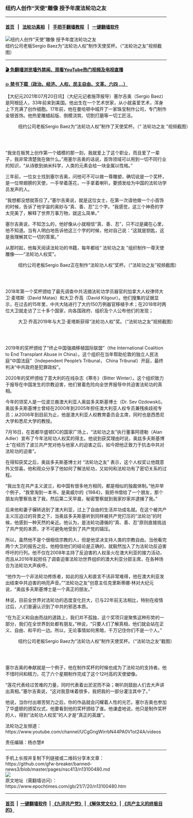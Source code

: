 ### 纽约人创作“天使”雕像 授予年度法轮功之友
------------------------

#### [首页](https://github.com/gfw-breaker/banned-news3/blob/master/README.md) &nbsp;&nbsp;|&nbsp;&nbsp; [法轮功真相](https://github.com/begood0513/basic/blob/master/README.md)  &nbsp;&nbsp;|&nbsp;&nbsp; [手把手翻墙教程](https://github.com/gfw-breaker/guides/wiki)  &nbsp;&nbsp;|&nbsp;&nbsp; [一键翻墙软件](https://github.com/gfw-breaker/nogfw/blob/master/README.md)  



<div><img alt="纽约人创作“天使”雕像 授予年度法轮功之友" class="attachment-djy_600_400 size-djy_600_400 wp-post-image" src="https://i.epochtimes.com/assets/uploads/2021/07/id13100492-Screen-Shot-2021-07-19-at-9.27.44-PM-600x400.png"/>
<div class="caption">
 纽约公司老板Sergio Baez为“法轮功人权”制作天使奖杯。（“法轮功之友”视频截图）
</div></div><hr/>

#### [ 🎬  免翻墙浏览墙外禁闻、观看YouTube热门视频及电视直播](https://github.com/gfw-breaker/HelloWorld)

#### [ 💥  禁书下载（政治、经济、人权、民主自由、文革、六四 ...）](https://github.com/gfw-breaker/books/blob/master/README.md)

<div><p>
 【大纪元2021年07月20日讯】（大纪元记者施萍报导）塞尔吉奥（Sergio Baez）是阿根廷人，33年前来到美国。他出生在一个艺术世家，从小就喜爱艺术，浑身上下充满了创作细胞。17年前，他在曼哈顿中城开了一家珠宝制作公司，专门制作金银首饰。他热爱雕蜡起版、倒模浇筑、切割打磨等一切工匠活。
</p>
<figure aria-describedby="caption-attachment-13100505" class="wp-caption aligncenter" id="attachment_13100505" style="width: 600px">
 <ok href="https://i.epochtimes.com/assets/uploads/2021/07/id13100505-Screen-Shot-2021-07-19-at-9.23.19-PM.png" target="_blank">
  <img alt="" class="size-large wp-image-13100505" src="https://i.epochtimes.com/assets/uploads/2021/07/id13100505-Screen-Shot-2021-07-19-at-9.23.19-PM-600x336.png"/>
 </ok>
 <br/><figcaption class="wp-caption-text" id="caption-attachment-13100505">
  纽约公司老板Sergio Baez为“法轮功人权”制作了天使奖杯。（“
  <ok href="https://www.epochtimes.com/gb/tag/%E6%B3%95%E8%BD%AE%E5%8A%9F%E4%B9%8B%E5%8F%8B.html">
   法轮功之友
  </ok>
  ”视频截图）
 </figcaption><br/>
</figure><br/>
<p>
 “我坐在板凳上创作第一个蜡模的那一刻，我就爱上了这个职业，而且爱了一辈子，我非常清楚我在做什么。”用塞尔吉奥的话说，首饰领域可以用到一切不同行业的知识，“从诗歌到纳米科学，人类的元素会给一块金属以性格。”
</p>
<p>
 三年前，一位女士找到塞尔吉奥，问他可不可以做一尊雕塑，确切说是一个奖杯，是一位带翅膀的天使，一手举着莲花，一手拿着喇叭，要颁发给为中国的法轮功学员发声的人。
</p>
<p>
 “我想都没想就答应了。”塞尔吉奥说，就是这位女士，在第一次请他做一个小首饰的时候，告诉了他宇宙的奥妙与“真、善、忍”三个字。“我感觉，这三个神奇的字太完美了，解释了世界万事万物，就这么简单。”
</p>
<p>
 塞尔吉奥说，不知怎么的，他好像从小就相信“真、善、忍”，只不过是藏在心里，他不知道。当有人明白地告诉他这三个字的时候，他对自己说：“这就是钥匙，这是我理解其它一切的答案。”
</p>
<p>
 从那时起，他每天阅读法轮功的书籍，每年都给“
 <ok href="https://www.epochtimes.com/gb/tag/%E6%B3%95%E8%BD%AE%E5%8A%9F%E4%B9%8B%E5%8F%8B.html">
  法轮功之友
 </ok>
 ”组织制作一尊天使雕像——“法轮功人权奖”。
</p>
<figure aria-describedby="caption-attachment-13100508" class="wp-caption aligncenter" id="attachment_13100508" style="width: 600px">
 <ok href="https://i.epochtimes.com/assets/uploads/2021/07/id13100508-Screen-Shot-2021-07-19-at-9.22.41-PM.png" target="_blank">
  <img alt="" class="size-large wp-image-13100508" src="https://i.epochtimes.com/assets/uploads/2021/07/id13100508-Screen-Shot-2021-07-19-at-9.22.41-PM-600x295.png"/>
 </ok>
 <br/><figcaption class="wp-caption-text" id="caption-attachment-13100508">
  纽约公司老板Sergio Baez正在制作“法轮功人权”奖杯。（“法轮功之友”视频截图）
 </figcaption><br/>
</figure><br/>
<p>
 2018年第一个奖杯颁给了最先调查中共活摘法轮功学员器官的加拿大人权律师大卫·麦塔斯（David Matas）和大卫·乔高（David Kilgour）。他们搜集的证据显示，在过去的15年里，中共大陆进行了大约150万例器官移植手术；在2018年时两位大卫就走访了三十多个国家，向各国政府、组织及个人公布他们的发现；
</p>
<figure aria-describedby="caption-attachment-13100527" class="wp-caption aligncenter" id="attachment_13100527" style="width: 600px">
 <ok href="https://i.epochtimes.com/assets/uploads/2021/07/id13100527-Screen-Shot-2021-07-19-at-9.28.20-PM.png" target="_blank">
  <img alt="" class="size-large wp-image-13100527" src="https://i.epochtimes.com/assets/uploads/2021/07/id13100527-Screen-Shot-2021-07-19-at-9.28.20-PM-600x339.png"/>
 </ok>
 <br/><figcaption class="wp-caption-text" id="caption-attachment-13100527">
  大卫·乔高2019年与大卫·麦塔斯获得“法轮功人权”奖。（“法轮功之友”视频截图）
 </figcaption><br/>
</figure><br/>
<p>
 2019年的奖杯颁给了“终止中国强摘移植国际联盟”（the International Coalition to End Transplant Abuse in China）。这个组织在当年帮助伦敦的独立人民法庭“中国法庭”（Independent People’s Tribunal， China Tribunal）开庭，最终判决“中共政府是犯罪政权”。
</p>
<p>
 2020年的奖杯颁给了意大利的在线杂志《寒冬》（Bitter Winter）。这个组织致力于报导在中国发生的宗教迫害，他们冒着危险向全世界报导中共迫害法轮功的真相。
</p>
<p>
 今年的领奖人是一位波兰裔澳大利亚人奥兹多夫斯基博士（Dr. Sev Ozdowski)。奥兹多夫斯基博士曾经在2000年到2005年担任澳大利亚人权专员兼残疾歧视专员；从2006年到目前为止，他是澳大利亚人权教育委员会主席，同时也是西悉尼大学和悉尼大学的教授。
</p>
<p>
 7月16日，在首都华盛顿DC的国家广场上，“法轮功之友”执行董事阿德勒（Alan Adler）宣布了今年法轮功人权奖的得主。他说到获奖理由时说，奥兹多夫斯基博士“在经历了波兰共产党对他与他家人的迫害之后，如今把他正致力于抗击中共对法轮功的迫害”。
</p>
<p>
 在得知获奖之后，奥兹多夫斯基博士对
 <ok href="https://www.youtube.com/watch?v=3IUkXXBPuAA" rel="noopener noreferrer" target="_blank">
  “法轮功之友”
 </ok>
 表示，这个人权奖让他既意外又惊喜。他和观众分享了他如何了解法轮功，又如何和法轮功有了密切关系的过程。
</p>
<p>
 “我出生在共产主义波兰，和中国有很多地方相同，都是相似的独裁体制。”他并举个例子，“我曾淘到一本书，是奥威尔的《1984》，我把书借给了一个朋友，那个朋友向警察告发了我，然后第二天早晨，秘密警察就到我家抄家并逮捕了我。”
</p>
<p>
 后来他和妻子辗转逃到了澳大利亚，过上了自由的生活并功成名就。在这个被共产主义压迫过的背景之下，当奥兹多夫斯基听到同样被共产党打压的“法轮功”的时候，他感到一种天然的亲近。他认为，是法轮功遵循的“真、善、忍”原则直接挑战了共产党的本质，才不可避免地受到了共产党的镇压。
</p>
<p>
 所以，虽然他不是个很相信宗教的人，但是他坚决支持人类的宗教自由。当他看完两个大卫的报告之后，他相信他们的结论是正确的，就毅然加入了为法轮功反迫害呼吁的行列。他不仅在2008年主持了反迫害的人权圣火在澳大利亚的接力活动，而且从2016年起担任了调查迫害法轮功世界组织的澳大利亚分部主席，在各种场合为法轮功大声疾呼。
</p>
<p>
 “他作为一个非法轮功修炼者，如此的投入和直言不讳非常难得，他在澳大利亚发出结束中共迫害的响亮声音。”“法轮功之友”创意主任克里斯蒂娜·林对大纪元说，“奥兹多夫斯基博士是一个真正的朋友。”
</p>
<p>
 林说，目前全世界对法轮功的态度变化巨大，已与22年前无法相比，特别在疫情过后，人们普遍认识到了中共的邪恶本质。
</p>
<p>
 “在为正义和自由而战的道路上，我们并不孤独，这个奖项只是聚焦这种形势的一部分，我们在全世界到处都有朋友。”林说，“只要人们了解真相，他们就会站在正义、自由、和平的一边。所以，无论事情如何黑暗，千万记住你们不是一个人。”
</p>
<figure aria-describedby="caption-attachment-13100563" class="wp-caption aligncenter" id="attachment_13100563" style="width: 600px">
 <ok href="https://i.epochtimes.com/assets/uploads/2021/07/id13100563-Screen-Shot-2021-07-19-at-9.22.17-PM.png" target="_blank">
  <img alt="" class="size-large wp-image-13100563" src="https://i.epochtimes.com/assets/uploads/2021/07/id13100563-Screen-Shot-2021-07-19-at-9.22.17-PM-600x348.png"/>
 </ok>
 <br/><figcaption class="wp-caption-text" id="caption-attachment-13100563">
  纽约公司老板Sergio Baez为“法轮功人权”制作天使奖杯。（“法轮功之友”截图）
 </figcaption><br/>
</figure><br/>
<p>
 塞尔吉奥的奉献就是一个例子，他在制作奖杯的时候也成为了法轮功的支持者。他不惜时间和精力，花了六个星期制作完成了这个12吋高的天使塑像。
</p>
<p>
 “莲花代表经过苦难的力量，同时代表着出淤泥而不染；喇叭则鼓励人们去大声讲出真相。”塞尔吉奥说，“这对我意味着很多，我把我的一部分灌注其中了。”
</p>
<p>
 他说，当你付出艰苦努力之后，你的作品就会闪耀着人性的光芒。塞尔吉奥也参加了华盛顿的颁奖仪式，他要看到他的奖杯颁给了谁。他谦虚地说，他只是制作奖杯的人，得到“法轮功人权奖”的人才是“真正的英雄”。
</p>
<p>
 法轮功之友频道：
 <ok href="https://www.youtube.com/channel/UCgGngWirrbN44PA0V1ot24A/videos">
  https://www.youtube.com/channel/UCgGngWirrbN44PA0V1ot24A/videos
 </ok>
</p>
<p>
 责任编辑：杨亦慧#
</p>
</div>
<hr/>
手机上长按并复制下列链接或二维码分享本文章：<br/>
https://github.com/gfw-breaker/banned-news3/blob/master/pages/nsc413/n13100480.md <br/>
<a href='https://github.com/gfw-breaker/banned-news3/blob/master/pages/nsc413/n13100480.md'><img src='https://github.com/gfw-breaker/banned-news3/blob/master/pages/nsc413/n13100480.md.png'/></a> <br/>
原文地址（需翻墙访问）：https://www.epochtimes.com/gb/21/7/20/n13100480.htm


------------------------
#### [首页](https://github.com/gfw-breaker/banned-news3/blob/master/README.md) &nbsp;|&nbsp; [一键翻墙软件](https://github.com/gfw-breaker/nogfw/blob/master/README.md) &nbsp;| [《九评共产党》](https://github.com/gfw-breaker/9ping.md/blob/master/README.md#九评之一评共产党是什么) | [《解体党文化》](https://github.com/gfw-breaker/jtdwh.md/blob/master/README.md) | [《共产主义的终极目的》](https://github.com/gfw-breaker/gczydzjmd.md/blob/master/README.md)


<img src='http://gfw-breaker.win/banned-news3/pages/nsc413/n13100480.md' width='0px' height='0px'/>